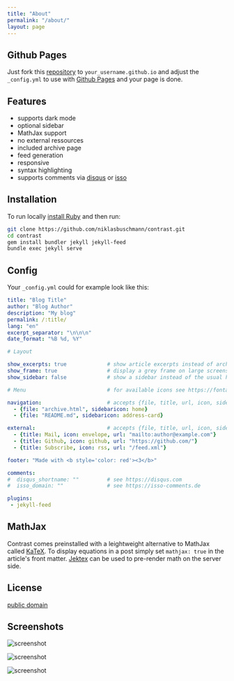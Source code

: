 ```yaml
---
title: "About"
permalink: "/about/"
layout: page
---
```


## Github Pages

Just fork this [repository](https://github.com/niklasbuschmann/contrast) to `your_username.github.io` and adjust the `_config.yml` to use with [Github Pages](https://pages.github.com/) and your page is done.

## Features

 - supports dark mode
 - optional sidebar
 - MathJax support
 - no external ressources
 - included archive page
 - feed generation
 - responsive
 - syntax highlighting
 - supports comments via [disqus](https://disqus.com/) or [isso](http://posativ.org/isso/)

## Installation

To run locally [install Ruby](https://www.ruby-lang.org/en/documentation/installation/) and then run:

```bash
git clone https://github.com/niklasbuschmann/contrast.git
cd contrast
gem install bundler jekyll jekyll-feed
bundle exec jekyll serve
```

## Config

Your `_config.yml` could for example look like this:

```yaml
title: "Blog Title"
author: "Blog Author"
description: "My blog"
permalink: /:title/
lang: "en"
excerpt_separator: "\n\n\n"
date_format: "%B %d, %Y"

# Layout

show_excerpts: true             # show article excerpts instead of archive list on the home page
show_frame: true                # display a grey frame on large screens
show_sidebar: false             # show a sidebar instead of the usual header

# Menu                          # for available icons see https://fontawesome.com/v5/icons/

navigation:                     # accepts {file, title, url, icon, sidebaricon}
  - {file: "archive.html", sidebaricon: home}
  - {file: "README.md", sidebaricon: address-card}

external:                       # accepts {file, title, url, icon, sidebaricon}
  - {title: Mail, icon: envelope, url: "mailto:author@example.com"}
  - {title: Github, icon: github, url: "https://github.com/"}
  - {title: Subscribe, icon: rss, url: "/feed.xml"}

footer: "Made with <b style='color: red'><3</b>"

comments:
#  disqus_shortname: ""         # see https://disqus.com
#  isso_domain: ""              # see https://isso-comments.de

plugins:
 - jekyll-feed
```

## MathJax

Contrast comes preinstalled with a leightweight alternative to MathJax called [KaTeX](https://katex.org/). To display equations in a post simply set `mathjax: true` in the article's front matter. [Jektex](https://github.com/yagarea/jektex) can be used to pre-render math on the server side.

## License

[public domain](http://unlicense.org/)

## Screenshots

![screenshot](https://github.com/user-attachments/assets/3422eea6-c6ae-4bbe-ba2c-0ae2da348658)

![screenshot](https://github.com/user-attachments/assets/42d21de5-62d5-4aa1-b662-d113adc0ed96)

![screenshot](https://github.com/user-attachments/assets/d31879ae-7113-42be-b580-1e96a2aedd29)
